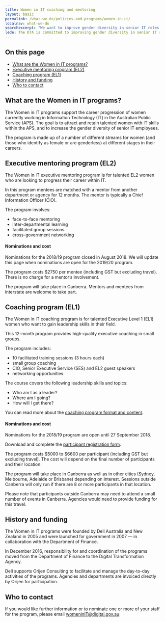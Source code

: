 ```yaml
---
title: Women in IT coaching and mentoring
layout: basic
permalink: /what-we-do/policies-and-programs/women-in-it/
localnav: what-we-do
searchexcerpt: "We want to improve gender diversity in senior IT roles within the Australian Public Service. Find out about the programs we offer for women in the APS."
lede: The DTA is committed to improving gender diversity in senior IT roles within the Australian Public Service. Find out about the coaching and mentoring programs currently on offer, and what we’re planning for the future.
---
```

<nav class="index-links">
  <h2>On this page</h2>
  <ul>
    <li>
      <a href="#What-are-the-Women-in-IT-programs">
        What are the Women in IT programs?
      </a>
    </li>
    <li>
      <a href="#Executive-mentoring-program">
        Executive mentoring program (EL2)
      </a>
    </li>
    <li>
      <a href="#Coaching-program">
        Coaching program (EL1)
      </a>
    </li>
    <li>
      <a href="#History-and-funding">
        History and funding
      </a>
    </li>
    <li>
      <a href="#Who-to-contact">
        Who to contact
      </a>
    </li>
  </ul>
</nav>

<h2 id="What-are-the-Women-in-IT-programs">What are the Women in IT programs?</h2>
<p>The Women in IT programs support the career progression of women currently working in Information Technology (IT) in the Australian Public Service (APS). The goal is to attract and retain talented women with IT skills within the APS, and to increase the gender diversity of senior IT employees. </p>

<p>The program is made up of a number of different streams for women (and those who identify as female or are genderless) at different stages in their careers.</p>

<h2 id="Executive-mentoring-program">Executive mentoring program (EL2)</h2>

<p>The Women in IT executive mentoring program is for talented EL2 women who are looking to progress their career within IT.</p>

<p>In this program mentees are matched with a mentor from another department or agency for 12 months. The mentor is typically a Chief Information Officer (CIO).</p>

<p>The program involves:</p>
<ul>
<li>face-to-face mentoring</li>
<li>inter-departmental learning</li>
<li>facilitated group sessions</li>
<li>cross-government networking</li>
</ul>

<h4>Nominations and cost</h4>
<p>Nominations for the 2018/19 program closed in August 2018. We will update this page when nominations are open for the 2019/20 program.</p>

<p>The program costs $2750 per mentee (including GST but excluding travel). There is no charge for a mentor’s involvement.</p>

<p>The program will take place in Canberra. Mentors and mentees from interstate are welcome to take part.</p>

<h2 id="Coaching-program">Coaching program (EL1)</h2>
<p>The Women in IT coaching program is for talented Executive Level 1 (EL1) women who want to gain leadership skills in their field.</p>
<p>This 12-month program provides high-quality executive coaching in small groups.</p>
<p>The program includes:</p>
<ul>
<li>10 facilitated training sessions (3 hours each)</li>
<li>small group coaching</li>
<li>CIO, Senior Executive Service (SES) and EL2 guest speakers</li>
<li>networking opportunities</li>
</ul>
<p>The course covers the following leadership skills and topics:</p>
<ul>
<li>Who am I as a leader?</li>
<li>Where am I going?</li>
<li>How will I get there?</li>
</ul>
<p>You can read more about the <a href="https://beta.dta.gov.au/node/493">coaching program format and content</a>.</p>

<h4>Nominations and cost</h4>
<p>Nominations for the 2018/19 program are open until 27 September 2018.</p>

Download and complete the [participant registration form](https://dta-www-drupal-20180130215411153400000001.s3.ap-southeast-2.amazonaws.com/s3fs-public/files/women-in-it/coaching-registration-form.docx).

<p>The program costs $5000 to $6600 per participant (including GST but excluding travel). The cost will depend on the final number of participants and their location.</p>
<p>The program will take place in Canberra as well as in other cities (Sydney, Melbourne, Adelaide or Brisbane) depending on interest. Sessions outside Canberra will only run if there are 8 or more participants in that location.</p>
<p>Please note that participants outside Canberra may need to attend a small number of events in Canberra. Agencies would need to provide funding for this travel.</p>

<h2 id="History-and-funding">History and funding</h2>
<p>The Women in IT programs were founded by Dell Australia and New Zealand in 2005 and were launched for government in 2007 &mdash; in collaboration with the Department of Finance.</p>
<p>In December 2016, responsibility for and coordination of the programs moved from the Department of Finance to the Digital Transformation Agency.</p>
<p>Dell supports Orijen Consulting to facilitate and manage the day-to-day activities of the programs. Agencies and departments are invoiced directly by Orijen for participation.</p>

<h2 id="Who-to-contact">Who to contact</h2>
<p>If you would like further information or to nominate one or more of your staff for the program, please email <a href="mailto:womeninIT@digital.gov.au?Subject=Women%20in%20IT" target="_top">womeninIT@digital.gov.au</a></p>
